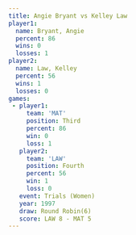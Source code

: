 ```yaml
---
title: Angie Bryant vs Kelley Law
player1:             
  name: Bryant, Angie
  percent: 86        
  wins: 0            
  losses: 1          
player2:             
  name: Law, Kelley  
  percent: 56        
  wins: 1            
  losses: 0          
games:
 - player1:         
     team: 'MAT'    
     position: Third
     percent: 86    
     win: 0         
     loss: 1        
   player2:          
     team: 'LAW'     
     position: Fourth
     percent: 56     
     win: 1          
     loss: 0         
   event: Trials (Women)
   year: 1997           
   draw: Round Robin(6) 
   score: LAW 8 - MAT 5 
---
```

